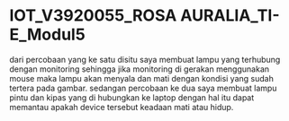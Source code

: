# IOT_V3920055_ROSA AURALIA_TI-E_Modul5
dari percobaan yang ke satu disitu saya membuat lampu yang terhubung dengan monitoring sehingga jika monitoring di gerakan menggunakan mouse maka lampu akan menyala dan mati dengan kondisi yang sudah tertera pada gambar.
sedangan percobaan ke dua saya membuat lampu pintu dan kipas yang di hubungkan ke laptop dengan hal itu dapat memantau apakah device tersebut keadaan mati atau hidup.
